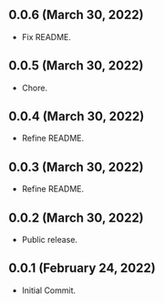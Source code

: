 ## 0.0.6 (March 30, 2022)

- Fix README.

## 0.0.5 (March 30, 2022)

- Chore.

## 0.0.4 (March 30, 2022)

- Refine README.

## 0.0.3 (March 30, 2022)

- Refine README.

## 0.0.2 (March 30, 2022)

- Public release.

## 0.0.1 (February 24, 2022)

- Initial Commit.
